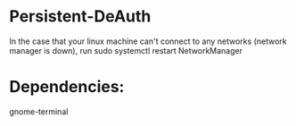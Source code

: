 # Persistent-DeAuth
In the case that your linux machine can't connect to any networks (network manager is down), run sudo systemctl restart NetworkManager

# Dependencies:
gnome-terminal 